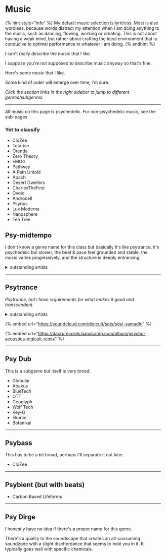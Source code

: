 # Music

{% hint style="info" %}
My default music selection is lyricless. Most is also wordless, because words distract my attention when I am doing anything to the music, such as dancing, flowing, working or creating. This is not about having a weak mind, but rather about crafting the ideal environment that is conducive to optimal performance in whatever I am doing.
{% endhint %}

I can't really describe the music that I like.

I suppose you're not supposed to describe music anyway so that's fine.

Here's some music that I like.

Some kind of order will emerge over time, I'm sure.

_Click the section links in the right sidebar to jump to different genres/subgenres._

***

All music on this page is psychedelic. For non-psychedelic music, see the sub-pages.

### Yet to classify

* CloZee
* Tetarise
* Orenda
* Zero Theory
* EMOG
* Pathwey
* A Path Untold
* Apach
* Desert Dwellers
* CharlesTheFirst
* Ovoid
* Androcell
* Psyrius
* Lux Moderna
* Nanosphere
* Tea Tree

## Psy-midtempo

I don't know a genre name for this class but basically it's like psytrance, it's psychedelic but slower, the beat & pace feel grounded and stable, the music varies progressively, and the structure is deeply entrancing.

<details>

<summary>outstanding artists</summary>

<table><thead><tr><th width="199"></th><th width="88">bpm avg</th><th>words</th></tr></thead><tbody><tr><td>akshan</td><td></td><td>a few quotes, not too distracting</td></tr><tr><td>psybort</td><td></td><td></td></tr><tr><td>StereOMantra</td><td></td><td></td></tr></tbody></table>

</details>

***

## Psytrance

_Psytrance, but I have requirements for what makes it good and transcendent._&#x20;

<details>

<summary>outstanding artists</summary>

<table><thead><tr><th width="199"></th><th width="88">bpm avg</th><th>words</th></tr></thead><tbody><tr><td>digicult</td><td>~120</td><td>occasionally, but not too distracting</td></tr><tr><td>tropical bleyage</td><td></td><td></td></tr><tr><td>u-recken</td><td></td><td></td></tr><tr><td></td><td></td><td></td></tr></tbody></table>

</details>

{% embed url="https://soundcloud.com/digicult/sets/soul-samadhi" %}

{% embed url="https://dacrurecords.bandcamp.com/album/psycho-acoustics-digicult-remix" %}

***

## Psy Dub

This is a subgenre but itself is very broad.

* Globular
* Abakus
* BlueTech
* OTT
* Geoglyph
* Wolf Tech
* Key-G
* Ekorce
* Botanikal

***

## Psybass

This has to be a bit broad, perhaps I'll separate it out later.

* CloZee

***

## Psybient (but with beats)

* Carbon Based Lifeforms

***

## Psy Dirge

I honestly have no idea if there's a proper name for this genre.

There's a quality to the soundscape that creates an all-consuming soundzone with a slight dischordance that seems to hold you in it. It typically goes well with specific chemicals.
